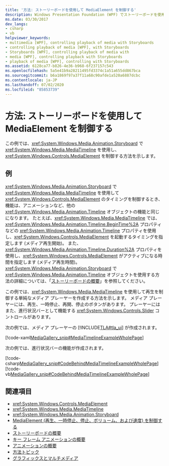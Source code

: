 ```yaml
---
title: '方法: ストーリーボードを使用して MediaElement を制御する'
description: Windows Presentation Foundation (WPF) でストーリーボードを使用してメディアの再生を制御します。 単純なメディア プレーヤーを作成する場合は、この例を検討してください。
ms.date: 03/30/2017
dev_langs:
- csharp
- vb
helpviewer_keywords:
- multimedia [WPF], controlling playback of media with Storyboards
- controlling playback of media [WPF], with Storyboards
- Storyboards [WPF], controlling playback of media with
- media [WPF], controlling playback with Storyboards
- playback of media [WPF], controlling with Storyboards
ms.assetid: 6128ca77-b826-4e36-b968-6f237157c543
ms.openlocfilehash: 5a5e41b9a28211495fd3374c1a51a655dd867bca
ms.sourcegitcommit: b6a1869f97a37f11a68c90afde1a520a6887dcbc
ms.contentlocale: ja-JP
ms.lasthandoff: 07/02/2020
ms.locfileid: "85853739"
---
```

# <a name="how-to-control-a-mediaelement-by-using-a-storyboard"></a>方法: ストーリーボードを使用して MediaElement を制御する
この例では、<xref:System.Windows.Media.Animation.Storyboard> で <xref:System.Windows.Media.MediaTimeline> を使用し、<xref:System.Windows.Controls.MediaElement> を制御する方法を示します。  
  
## <a name="example"></a>例  
 <xref:System.Windows.Media.Animation.Storyboard> で <xref:System.Windows.Media.MediaTimeline> を使用して <xref:System.Windows.Controls.MediaElement> のタイミングを制御するとき、機能は、アニメーションなど、他の <xref:System.Windows.Media.Animation.Timeline> オブジェクトの機能と同じになります。 たとえば、<xref:System.Windows.Media.MediaTimeline> では、<xref:System.Windows.Media.Animation.Timeline.BeginTime%2A> プロパティなどの <xref:System.Windows.Media.Animation.Timeline> プロパティを使用し、<xref:System.Windows.Controls.MediaElement> を起動するタイミングを指定します (メディア再生開始)。 また、<xref:System.Windows.Media.Animation.Timeline.Duration%2A> プロパティを使用し、<xref:System.Windows.Controls.MediaElement> がアクティブになる時間を指定します (メディア再生時間)。 <xref:System.Windows.Media.Animation.Storyboard> で <xref:System.Windows.Media.Animation.Timeline> オブジェクトを使用する方法の詳細については、「[ストーリーボードの概要](storyboards-overview.md)」を参照してください。  
  
 この例では、<xref:System.Windows.Media.MediaTimeline> を使用して再生を制御する単純なメディア プレーヤーを作成する方法を示します。 メディア プレーヤーには、再生、一時停止、再開、停止のボタンがあります。 プレーヤーにはまた、進行状況バーとして機能する <xref:System.Windows.Controls.Slider> コントロールがあります。  
  
 次の例では、メディア プレーヤーの [!INCLUDE[TLA#tla_ui](../../../../includes/tlasharptla-ui-md.md)] が作成されます。  
  
 [!code-xaml[MediaGallery_snip#MediaTimelineExampleWholePage](~/samples/snippets/visualbasic/VS_Snippets_Wpf/MediaGallery_snip/VB/MediaTimelineExample.xaml#mediatimelineexamplewholepage)]  
  
 次の例では、進行状況バーの機能が作成されます。  
  
 [!code-csharp[MediaGallery_snip#CodeBehindMediaTimelineExampleWholePage](~/samples/snippets/csharp/VS_Snippets_Wpf/MediaGallery_snip/CSharp/MediaTimelineExample.xaml.cs#codebehindmediatimelineexamplewholepage)]
 [!code-vb[MediaGallery_snip#CodeBehindMediaTimelineExampleWholePage](~/samples/snippets/visualbasic/VS_Snippets_Wpf/MediaGallery_snip/VB/MediaTimelineExample.xaml.vb#codebehindmediatimelineexamplewholepage)]  
  
## <a name="see-also"></a>関連項目

- <xref:System.Windows.Controls.MediaElement>
- <xref:System.Windows.Media.MediaTimeline>
- <xref:System.Windows.Media.Animation.Storyboard>
- [MediaElement (再生、一時停止、停止、ボリューム、および速度) を制御する](how-to-control-a-mediaelement-play-pause-stop-volume-and-speed.md)
- [ストーリーボードの概要](storyboards-overview.md)
- [キー フレーム アニメーションの概要](key-frame-animations-overview.md)
- [アニメーションの概要](animation-overview.md)
- [方法トピック](audio-and-video-how-to-topics.md)
- [グラフィックスとマルチメディア](index.md)
